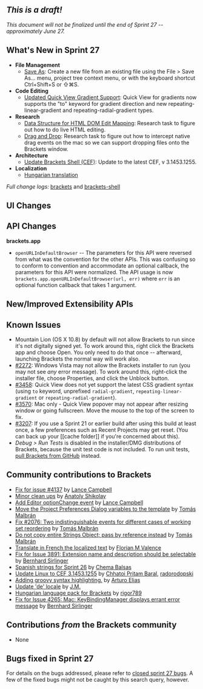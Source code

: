 _This is a draft!_
--------------------
_This document will not be finalized until the end of Sprint 27 -- approximately June 27._

What's New in Sprint 27
-----------------------
* **File Management**
    * [Save As](https://trello.com/c/wxmFpxW3): Create a new file from an existing file using the File > Save As… menu, project tree context menu, or with the keyboard shortcut Ctrl+Shift+S or ⇧⌘S.
* **Code Editing**
    * [Updated Quick View Gradient Support](https://github.com/adobe/brackets/issues/3458): Quick View for gradients now supports the "to" keyword for gradient direction and new repeating-linear-gradient and repeating-radial-gradient types.
* **Research**
    * [Data Structure for HTML DOM Edit Mapping](https://trello.com/c/lGIOrElQ): Research task to figure out how to do live HTML editing. 
    * [Drag and Drop](https://trello.com/c/PDyKD95J): Research task to figure out how to intercept native drag events on the mac so we can support dropping files onto the Brackets window. 
* **Architecture**
    * [Update Brackets Shell (CEF)](https://trello.com/c/YQlER69q): Update to the latest CEF, v 3.1453.1255.
* **Localization**
    * [Hungarian translation](https://github.com/adobe/brackets/pull/4282)

_Full change logs:_ [brackets](https://github.com/adobe/brackets/compare/sprint-26...sprint-27#commits_bucket) and [brackets-shell](https://github.com/adobe/brackets-shell/compare/sprint-26...sprint-27#commits_bucket)


UI Changes
----------

API Changes
-----------

**brackets.app**  
* `openURLInDefaultBrowser` -- The parameters for this API were reversed from what was the convention for the other APIs. This was confusing so to conform to convention and accommodate an optional callback, the parameters for this API were normalized.  The API usage is now `brackets.app.openURLInDefaultBrowser(url, err)` where `err` is an optional function callback that takes 1 argument.

New/Improved Extensibility APIs
-------------------------------


Known Issues
------------
* Mountain Lion (OS X 10.8) by default will not allow Brackets to run since it's not digitally signed yet. To work around this, right click the Brackets app and choose Open. You only need to do that once -- afterward, launching Brackets the normal way will work also.
* [#2272](https://github.com/adobe/brackets/issues/2272): Windows Vista may not allow the Brackets installer to run (you may not see _any_ error message). To work around this, right-click the installer file, choose Properties, and click the Unblock button.
* [#3458](https://github.com/adobe/brackets/issues/3458): Quick View does not yet support the latest CSS gradient syntax (using `to` keyword, unprefixed `radial-gradient`, `repeating-linear-gradient` or `repeating-radial-gradient`).
* [#3570](https://github.com/adobe/brackets/issues/3570): Mac only - Quick View popover may not appear after resizing window or going fullscreen. Move the mouse to the top of the screen to fix.
* [#3207](https://github.com/adobe/brackets/issues/3207): If you use a Sprint 21 or earlier build after using this build at least once, a few preferences such as Recent Projects may get reset. (You can back up your [[cache folder]] if you're concerned about this).
* _Debug > Run Tests_ is disabled in the installer/DMG distributions of Brackets, because the unit test code is not included. To run unit tests, [pull Brackets from GitHub](https://github.com/adobe/brackets/wiki/How-to-Hack-on-Brackets#wiki-getcode) instead.


Community contributions to Brackets
-----------------------------------
* [Fix for issue #4137](https://github.com/adobe/brackets/pull/4166) by [Lance Campbell](https://github.com/lkcampbell)
* [Minor clean ups](https://github.com/adobe/brackets/pull/4059) by [Anatoly Shikolay](https://github.com/shikolay)
* [Add Editor optionChange event](https://github.com/adobe/brackets/pull/4162) by [Lance Campbell](https://github.com/lkcampbell)
* [Move the Project Preferences Dialog variables to the template](https://github.com/adobe/brackets/pull/3286) by [Tomás Malbrán](https://github.com/TomMalbran)
* [Fix #2076: Two indistinguishable events for different cases of working set reordering](https://github.com/adobe/brackets/pull/3080) by [Tomás Malbrán](https://github.com/TomMalbran)
* [Do not copy entire Strings Object; pass by reference instead](https://github.com/adobe/brackets/pull/4260) by [Tomás Malbrán](https://github.com/TomMalbran)
* [Translate in French the localized text](https://github.com/adobe/brackets/pull/4005) by [Florian M Valence](https://github.com/FloValence)
* [Fix for Issue 3891: Extension name and description should be selectable](https://github.com/adobe/brackets/pull/4284) by [Bernhard Sirlinger](https://github.com/WebsiteDeveloper)
* [Spanish strings for Sprint 26](https://github.com/adobe/brackets/pull/4286) by [Chema Balsas](https://github.com/jbalsas)
* [Update Linux to CEF 3.1453.1255](https://github.com/adobe/brackets-shell/pull/264) by [Chhatoi Pritam Baral](https://github.com/pritambaral), [radorodopski](https://github.com/radorodopski)
* [Adding groovy syntax highlighting.](https://github.com/adobe/brackets/pull/4322) by [Arturo Elias](https://github.com/arturoeanton)
* [Update 'de' locale](https://github.com/adobe/brackets/pull/4279) by [J.M.](https://github.com/mynetx)
* [Hungarian language pack for Brackets](https://github.com/adobe/brackets/pull/4282) by [rigor789](https://github.com/rigor789)
* [Fix for Issue 4265: Mac: KeyBindingManager displays errant error message](https://github.com/adobe/brackets/pull/4305) by [Bernhard Sirlinger](https://github.com/WebsiteDeveloper)

Contributions _from_ the Brackets community
-------------------------------------------

* None

Bugs fixed in Sprint 27
-----------------------
For details on the bugs addressed, please refer to [closed sprint 27 bugs](https://github.com/adobe/brackets/issues?labels=&milestone=14&state=closed). A few of the fixed bugs might not be caught by this search query, however.
